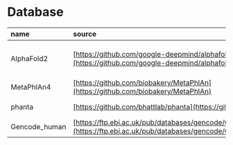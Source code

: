# Database

| name          | source                                                                                                                                        | version                        | local                                                                                    | size   |
|:--------------|:----------------------------------------------------------------------------------------------------------------------------------------------|:-------------------------------|:-----------------------------------------------------------------------------------------|:-------|
| AlphaFold2    | [https://github.com/google-deepmind/alphafold](https://github.com/google-deepmind/alphafold)                                                  | DB downloaded on July 20, 2023 | /mnt/data1/jiezhu/databases/structure/alphafold/                                         | 2.6 TB |
| MetaPhlAn4    | [https://github.com/biobakery/MetaPhlAn](https://github.com/biobakery/MetaPhlAn)                                                              | V3 & V4                        | /mnt/data1/jiezhu/databases/ecogenomics/MetaPhlAn                                        | 49 GB  |
| phanta        | [https://github.com/bhattlab/phanta](https://github.com/bhattlab/phanta)                                                                      | V1                             | /mnt/data1/jiezhu/databases/ecogenomics/phanta                                           | 62 GB  |
| Gencode_human | [https://ftp.ebi.ac.uk/pub/databases/gencode/Gencode_human/release_39/](https://ftp.ebi.ac.uk/pub/databases/gencode/Gencode_human/release_39) | V39                            | /mnt/data1/jiezhu/databases/ftp.ebi.ac.uk/pub/databases/gencode/Gencode_human/release_39 | 80 GB  |
